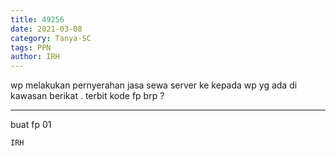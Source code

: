 ```yaml
---
title: 49256
date: 2021-03-08
category: Tanya-SC
tags: PPN
author: IRH
---
```


wp melakukan pernyerahan jasa sewa server ke kepada wp yg ada di kawasan berikat . terbit kode fp brp ?

---

buat fp 01

`IRH`

